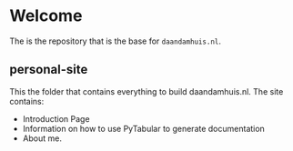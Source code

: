 # Welcome

The is the repository that is the base for `daandamhuis.nl`.

## personal-site

This the folder that contains everything to build daandamhuis.nl. The site contains:

- Introduction Page
- Information on how to use PyTabular to generate documentation
- About me.